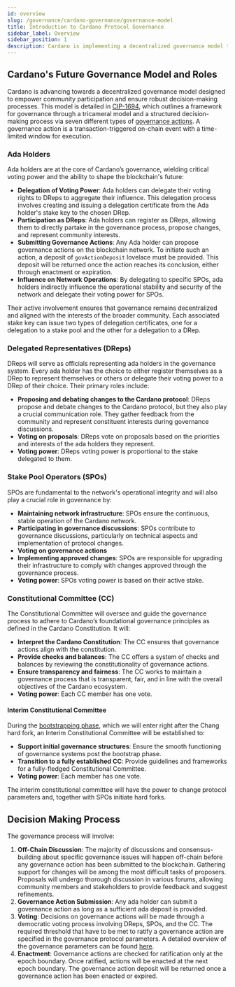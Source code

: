 ```yaml
---
id: overview
slug: /governance/cardano-governance/governance-model
title: Introduction to Cardano Protocol Governance
sidebar_label: Overview
sidebar_position: 1
description: Cardano is implementing a decentralized governance model that empowers ada holders, introduces Delegated Representatives (DReps), leverages Stake Pool Operators (SPOs), and establishes a Constitutional Committee to ensure a democratic decision-making process. 
---
```


## Cardano's Future Governance Model and Roles
Cardano is advancing towards a decentralized governance model designed to empower community participation and ensure robust decision-making processes. This model is detailed in [CIP-1694](https://github.com/cardano-foundation/CIPs/blob/master/CIP-1694/README.md), which outlines a framework for governance through a tricameral model and a structured decision-making process via seven different types of [governance actions](governance-actions.md). A governance action is a transaction-triggered on-chain event with a time-limited window for execution.

### Ada Holders

Ada holders are at the core of Cardano’s governance, wielding critical voting power and the ability to shape the blockchain's future:

- **Delegation of Voting Power**: Ada holders can delegate their voting rights to DReps to aggregate their influence. This delegation process involves creating and issuing a delegation certificate from the Ada holder's stake key to the chosen DRep.
- **Participation as DReps**: Ada holders can register as DReps, allowing them to directly partake in the governance process, propose changes, and represent community interests.
- **Submitting Governance Actions**: Any Ada holder can propose governance actions on the blockchain network. To initiate such an action, a deposit of `govActionDeposit` lovelace must be provided. This deposit will be returned once the action reaches its conclusion, either through enactment or expiration.
- **Influence on Network Operations**: By delegating to specific SPOs, ada holders indirectly influence the operational stability and security of the network and delegate their voting power for SPOs.

Their active involvement ensures that governance remains decentralized and aligned with the interests of the broader community. Each associated stake key can issue two types of delegation certificates, one for a delegation to a stake pool and the other for a delegation to a DRep.

### Delegated Representatives (DReps)

DReps will serve as officials representing ada holders in the governance system. Every ada holder has the choice to either register themselves as a DRep to represent themselves or others or delegate their voting power to a DRep of their choice. Their primary roles include:

- **Proposing and debating changes to the Cardano protocol**: DReps propose and debate changes to the Cardano protocol, but they also play a crucial communication role. They gather feedback from the community and represent constituent interests during governance discussions.
- **Voting on proposals**: DReps vote on proposals based on the priorities and interests of the ada holders they represent.
- **Voting power**: DReps voting power is proportional to the stake delegated to them.

### Stake Pool Operators (SPOs)

SPOs are fundamental to the network's operational integrity and will also play a crucial role in governance by:

- **Maintaining network infrastructure**: SPOs ensure the continuous, stable operation of the Cardano network.
- **Participating in governance discussions**: SPOs contribute to governance discussions, particularly on technical aspects and implementation of protocol changes.
- **Voting on governance actions**
- **Implementing approved changes**: SPOs are responsible for upgrading their infrastructure to comply with changes approved through the governance process.
- **Voting power**: SPOs voting power is based on their active stake.

### Constitutional Committee (CC)

The Constitutional Committee will oversee and guide the governance process to adhere to Cardano’s foundational governance principles as defined in the Cardano Constitution. It will:

- **Interpret the Cardano Constitution**: The CC ensures that governance actions align with the constitution.
- **Provide checks and balances**: The CC offers a system of checks and balances by reviewing the constitutionality of governance actions.
- **Ensure transparency and fairness**: The CC works to maintain a governance process that is transparent, fair, and in line with the overall objectives of the Cardano ecosystem.
- **Voting power**: Each CC member has one vote.

#### Interim Constitutional Committee

During the [bootstrapping phase](https://github.com/cardano-foundation/CIPs/tree/master/CIP-1694#bootstrapping-phase), which we will enter right after the Chang hard fork, an Interim Constitutional Committee will be established to:

- **Support initial governance structures**: Ensure the smooth functioning of governance systems post the bootstrap phase.
- **Transition to a fully established CC**: Provide guidelines and frameworks for a fully-fledged Constitutional Committee.
- **Voting power**: Each member has one vote.

The interim constitutional committee will have the power to change protocol parameters and, together with SPOs initiate hard forks.

 ## Decision Making Process

The governance process will involve:

1. **Off-Chain Discussion**: The majority of discussions and consensus-building about specific governance issues will happen off-chain before any governance action has been submitted to the blockchain. Gathering support for changes will be among the most difficult tasks of proposers. Proposals will undergo thorough discussion in various forums, allowing community members and stakeholders to provide feedback and suggest refinements.
2. **Governance Action Submission**: Any ada holder can submit a governance action as long as a sufficient ada deposit is provided.
3. **Voting**: Decisions on governance actions will be made through a democratic voting process involving DReps, SPOs, and the CC. The required threshold that have to be met to ratify a governance action are specified in the governance protocol parameters. A detailed overview of the governance parameters can be found [here](https://github.com/thenic95/cardano-governance/blob/main/Reports/Cardano%20Governance%20Parameter/cardano-governance-parameter-overview.md).
4. **Enactment**: Governance actions are checked for ratification only at the epoch boundary. Once ratified, actions will be enacted at the next epoch boundary. The governance action deposit will be returned once a governance action has been enacted or expired.